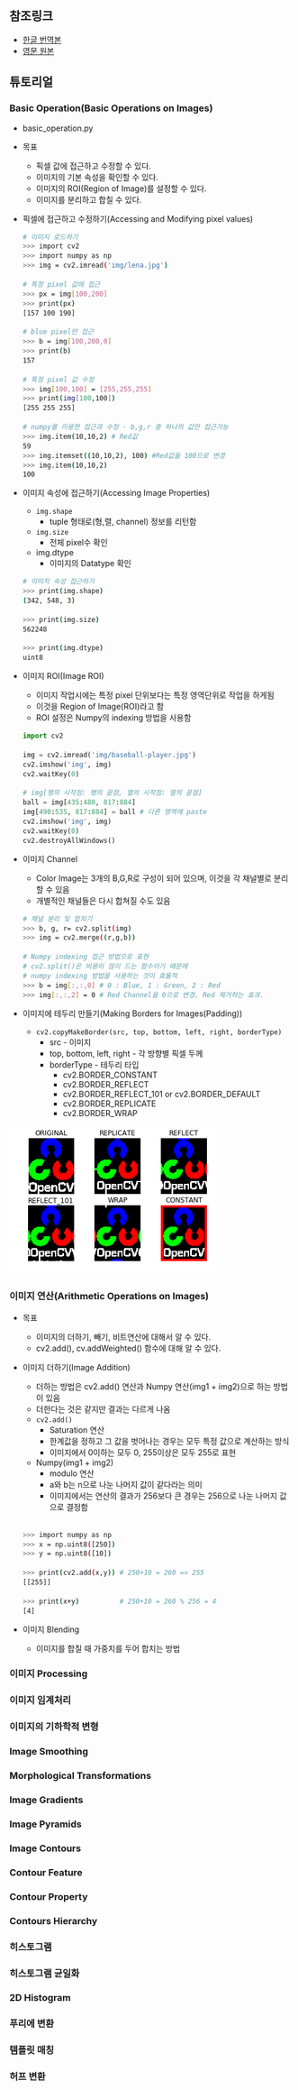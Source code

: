 ## 참조링크

- [한글 번역본](<https://opencv-python.readthedocs.io/en/latest/doc/06.operation/operation.html>)
- [영문 원본](<https://opencv-python-tutroals.readthedocs.io/en/latest/py_tutorials/py_core/py_basic_ops/py_basic_ops.html>)



## 튜토리얼

### Basic Operation(Basic Operations on Images)

- basic_operation.py

- 목표
  - 픽셀 값에 접근하고 수정할 수 있다.
  - 이미지의 기본 속성을 확인할 수 있다.
  - 이미지의 ROI(Region of Image)를 설정할 수 있다.
  - 이미지를 분리하고 합칠 수 있다.

- 픽셀에 접근하고 수정하기(Accessing and Modifying pixel values)

  ```bash
  # 이미지 로드하기
  >>> import cv2
  >>> import numpy as np
  >>> img = cv2.imread('img/lena.jpg')
  
  # 특정 pixel 값에 접근
  >>> px = img[100,200]
  >>> print(px)
  [157 100 190]
  
  # blue pixel만 접근
  >>> b = img[100,200,0]
  >>> print(b)
  157
  
  # 특정 pixel 값 수정
  >>> img[100,100] = [255,255,255]
  >>> print(img[100,100])
  [255 255 255]
  
  # numpy를 이용한 접근과 수정 - b,g,r 중 하나의 값만 접근가능
  >>> img.item(10,10,2) # Red값
  59
  >>> img.itemset((10,10,2), 100) #Red값을 100으로 변경
  >>> img.item(10,10,2)
  100
  ```

- 이미지 속성에 접근하기(Accessing Image Properties)

  - `img.shape`
    - tuple 형태로(형,렬, channel) 정보를 리턴함
  - `img.size`
    - 전체 pixel수 확인
  - img.dtype
    - 이미지의 Datatype 확인

  ```bash
  # 이미지 속성 접근하기
  >>> print(img.shape)
  (342, 548, 3)
  
  >>> print(img.size)
  562248
  
  >>> print(img.dtype)
  uint8
  ```

- 이미지 ROI(Image ROI)

  - 이미지 작업시에는 특정 pixel 단위보다는 특정 영역단위로 작업을 하게됨
  - 이것을 Region of Image(ROI)라고 함
  - ROI 설정은 Numpy의 indexing 방법을 사용함

  ```python
  import cv2
  
  img = cv2.imread('img/baseball-player.jpg')
  cv2.imshow('img', img)
  cv2.waitKey(0)
  
  # img[행의 시작점: 행의 끝점, 열의 시작점: 열의 끝점]
  ball = img[435:480, 817:884]
  img[490:535, 817:884] = ball # 다른 영역에 paste
  cv2.imshow('img', img)
  cv2.waitKey(0)
  cv2.destroyAllWindows()
  
  ```

- 이미지 Channel

  - Color Image는 3개의 B,G,R로 구성이 되어 있으며, 이것을 각 채널별로 분리할 수 있음
  - 개별적인 채널들은 다시 합쳐질 수도 있음

  ```bash
  # 채널 분리 및 합치기
  >>> b, g, r= cv2.split(img)
  >>> img = cv2.merge((r,g,b))
  
  # Numpy indexing 접근 방법으로 표현
  # cv2.split()은 비용이 많이 드는 함수이기 때문에
  # numpy indexing 방법을 사용하는 것이 효율적
  >>> b = img[:,:,0] # 0 : Blue, 1 : Green, 2 : Red
  >>> img[:,:,2] = 0 # Red Channel을 0으로 변경. Red 제거하는 효과.
  ```



- 이미지에 테두리 만들기(Making Borders for Images(Padding))
  - `cv2.copyMakeBorder(src, top, bottom, left, right, borderType)`
    - src - 이미지
    - top, bottom, left, right - 각 방향별 픽셀 두께
    - borderType - 테두리 타입
      - cv2.BORDER_CONSTANT
      - cv2.BORDER_REFLECT
      - cv2.BORDER_REFLECT_101 or cv2.BORDER_DEFAULT
      - cv2.BORDER_REPLICATE
      - cv2.BORDER_WRAP

![result](img/result.png)



### 이미지 연산(Arithmetic Operations on Images)

- 목표

  - 이미지의 더하기, 빼기, 비트연산에 대해서 알 수 있다.
  - cv2.add(), cv.addWeighted() 함수에 대해 알 수 있다.

- 이미지 더하기(Image Addition)

  - 더하는 방법은 cv2.add() 연산과 Numpy 연산(img1 + img2)으로 하는 방법이 있음
  - 더한다는 것은 같지만 결과는 다르게 나옴
  - `cv2.add()`
    - Saturation 연산
    - 한계값을 정하고 그 값을 벗어나는 경우는 모두 특정 값으로 계산하는 방식
    - 이미지에서 0이하는 모두 0, 255이상은 모두 255로 표현
  - Numpy(img1 + img2)
    - modulo 연산
    - a와 b는 n으로 나눈 나머지 값이 같다라는 의미
    - 이미지에서는 연산의 결과가 256보다 큰 경우는 256으로 나눈 나머지 값으로 결정함

  ```bash
  
  >>> import numpy as np
  >>> x = np.uint8([250])
  >>> y = np.uint8([10])
  
  >>> print(cv2.add(x,y)) # 250+10 = 260 => 255
  [[255]]
  
  >>> print(x+y)          # 250+10 = 260 % 256 = 4
  [4]
  ```

  

- 이미지 Blending
  - 이미지를 합칠 때 가중치를 두어 합치는 방법





### 이미지 Processing



### 이미지 임계처리



### 이미지의 기하학적 변형



### Image Smoothing



### Morphological Transformations



### Image Gradients



### Image Pyramids



### Image Contours



### Contour Feature



### Contour Property



### Contours Hierarchy



### 히스토그램



### 히스토그램 균일화



### 2D Histogram



### 푸리에 변환



### 템플릿 매칭



### 허프 변환


